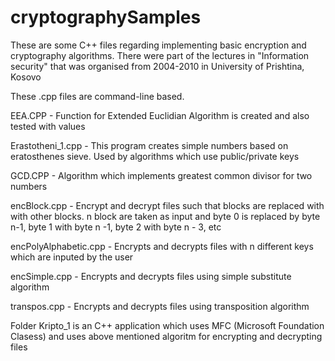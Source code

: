 # cryptographySamples
These are some C++ files regarding implementing basic encryption and cryptography algorithms. There were part of the lectures in "Information security" that was organised from 2004-2010 in University of Prishtina, Kosovo

These .cpp files are command-line based.

  EEA.CPP - Function for Extended Euclidian Algorithm is created and also tested with values

  Erastotheni_1.cpp - This program creates simple numbers based on eratosthenes sieve. Used by algorithms which use public/private keys

  GCD.CPP - Algorithm which implements greatest common divisor for two numbers

  encBlock.cpp - Encrypt and decrypt files such that blocks are replaced with with other blocks.
                n block are taken as input and byte 0 is replaced by byte n-1, byte 1 with byte n -1, byte 2 with byte n - 3, etc
                
  encPolyAlphabetic.cpp - Encrypts and decrypts files with n different keys which are inputed by the user

  encSimple.cpp - Encrypts and decrypts files using simple substitute algorithm

  transpos.cpp - Encrypts and decrypts files using transposition algorithm


Folder Kripto_1 is an C++ application which uses MFC (Microsoft Foundation Clasess) and uses above mentioned algoritm for encrypting and decrypting files

